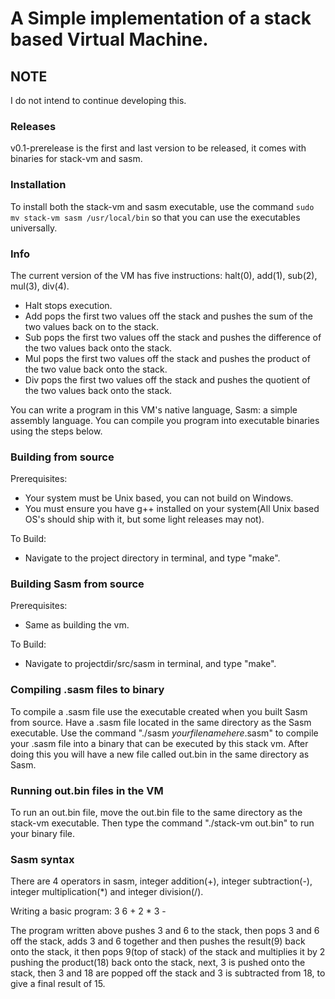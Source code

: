 # A Simple implementation of a stack based Virtual Machine.

## NOTE
I do not intend to continue developing this.

### Releases
v0.1-prerelease is the first and last version to be released, it comes with binaries for stack-vm and sasm.

### Installation
To install both the stack-vm and sasm executable, use the command `sudo mv stack-vm sasm /usr/local/bin` so that you can use the executables universally.

### Info
The current version of the VM has five instructions: halt(0), add(1), sub(2), mul(3), div(4).
- Halt stops execution.
- Add pops the first two values off the stack and pushes the sum of the two values back on to the stack.
- Sub pops the first two values off the stack and pushes the difference of the two values back onto the stack.
- Mul pops the first two values off the stack and pushes the product of the two value back onto the stack.
- Div pops the first two values off the stack and pushes the quotient of the two values back onto the stack.

You can write a program in this VM's native language, Sasm: a simple assembly language.
You can compile you program into executable binaries using the steps below.

### Building from source
Prerequisites:
- Your system must be Unix based, you can not build on Windows.
- You must ensure you have g++ installed on your system(All Unix based OS's should ship with it, but some light releases may not).

To Build:
- Navigate to the project directory in terminal, and type "make".

### Building Sasm from source
Prerequisites:
- Same as building the vm.

To Build:
- Navigate to projectdir/src/sasm in terminal, and type "make".

### Compiling .sasm files to binary 
To compile a .sasm file use the executable created when you built Sasm from source.
Have a .sasm file located in the same directory as the Sasm executable.
Use the command "./sasm *yourfilenamehere*.sasm" to compile your .sasm file into a binary that can be executed by this stack vm. After doing this you will have a new file called out.bin in the same directory as Sasm.

### Running out.bin files in the VM
To run an out.bin file, move the out.bin file to the same directory as the stack-vm executable. Then type the command "./stack-vm out.bin" to run your binary file.

### Sasm syntax
There are 4 operators in sasm, integer addition(+), integer subtraction(-), integer multiplication(*) and integer division(/). 

Writing a basic program: 3 6 + 2 * 3 -

The program written above pushes 3 and 6 to the stack, then pops 3 and 6 off the stack, adds 3 and 6 together and then pushes the result(9) back onto the stack, it then pops 9(top of stack) of the stack and multiplies it by 2 pushing the product(18) back onto the stack, next, 3 is pushed onto the stack, then 3 and 18 are popped off the stack and 3 is subtracted from 18, to give a final result of 15.
